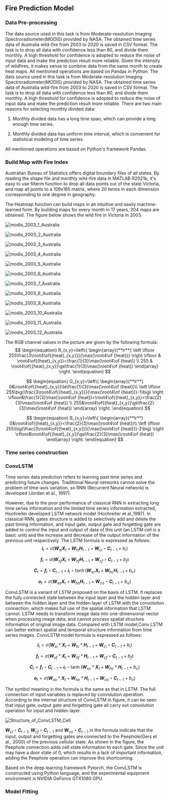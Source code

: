## Fire Prediction Model

### Data Pre-processing

The data source used in this task is from Moderate-resolution Imaging Spectroradiometer(MODIS) provided by NASA. The obtained time series data of Australia wild-fire from 2003 to 2020 is saved in CSV format. The task is to drop all data with confidence less than 80, and divide them monthly. A high threshold for confidence is adopted to reduce the noise of input data and make the prediction result more reliable. Given the intensity of wildfires, it makes sense to combine data from the same month to create heat maps. All mentioned operations are based on Pandas in Python.
The data source used in this task is from Moderate-resolution Imaging Spectroradiometer(MODIS) provided by NASA. The obtained time series data of Australia wild-fire from 2003 to 2020 is saved in CSV format. The task is to drop all data with confidence less than 80, and divide them monthly. A high threshold for confidence is adopted to reduce the noise of input data and make the prediction result more reliable. There are two main reasons for selecting monthly divided data: 

1. Monthly divided data has a long time span, which can provide a long enough time series. 

2. Monthly divided data has uniform time interval, which is convenient for statistical modeling of time series. 

All mentioned operations are based on Python's framework Pandas.

### Build Map with Fire Index

Australian Bureau of Statistics offers digital boundary files of all states. By reading the shape file and monthly wild-fire data in MATLAB R2021b, it's easy to use filterm function to drop all data points out of the state Victoria, and map all points to a 109x185 matrix, where 20 terms in each dimension corresponding to one degree in geography.

The Heatmap function can build maps in an intuitive and easily machine-learned form. By building maps for every month in 17 years, 204 maps are obtained. The figure below shows the wild fire in Victoria in 2003.

![modis_2003_1_Australia](Core/figures/modis_2003_1_Australia.png)

![modis_2003_2_Australia](Core/figures/modis_2003_2_Australia.png)

![modis_2003_3_Australia](Core/figures/modis_2003_3_Australia.png)

![modis_2003_4_Australia](Core/figures/modis_2003_4_Australia.png)

![modis_2003_5_Australia](Core/figures/modis_2003_5_Australia.png)

![modis_2003_6_Australia](Core/figures/modis_2003_6_Australia.png)

![modis_2003_7_Australia](Core/figures/modis_2003_7_Australia.png)

![modis_2003_8_Australia](Core/figures/modis_2003_8_Australia.png)

![modis_2003_9_Australia](Core/figures/modis_2003_9_Australia.png)

![modis_2003_10_Australia](Core/figures/modis_2003_10_Australia.png)

![modis_2003_11_Australia](Core/figures/modis_2003_11_Australia.png)

![modis_2003_12_Australia](Core/figures/modis_2003_12_Australia.png)

The RGB channel values in the picture are given by the following formula:
$$
\begin{equation}
R_{x,y}=\left\{
\begin{array}{**lr**}
\left \lfloor 255\frac{3\root4\of{{heat}_{x,y}}}{\max(\root4\of {heat})} \right \rfloor & \root4\of{{heat}_{x,y}}<\frac{1}{3}\max(\root4\of {heat})  \\  
255 & \root4\of{{heat}_{x,y}}\ge\frac{1}{3}\max(\root4\of {heat})
\end{array}  
\right.
\end{equation}
$$

$$
\begin{equation}
G_{x,y}=\left\{
\begin{array}{**lr**}
0&\root4\of{{heat}_{x,y}}\le\frac{1}{3}\max(\root4\of {heat})\\
\left \lfloor 255\big(\frac{3\root4\of{{heat}_{x,y}}}{\max(\root4\of {heat})}-1\big) \right \rfloor&\frac{1}{3}\max(\root4\of {heat})<\root4\of{{heat}_{x,y}}<\frac{2}{3}\max(\root4\of {heat})  \\  
255&\root4\of{{heat}_{x,y}}\ge\frac{2}{3}\max(\root4\of {heat})
\end{array}  
\right.
\end{equation}
$$

$$
\begin{equation}
B_{x,y}=\left\{
\begin{array}{**lr**}
0&\root4\of{{heat}_{x,y}}<\frac{2}{3}\max(\root4\of {heat})\\
\left \lfloor 255\big(\frac{3\root4\of{{heat}_{x,y}}}{\max(\root4\of {heat})}-2\big) \right \rfloor&\root4\of{{heat}_{x,y}}\ge\frac{2}{3}\max(\root4\of {heat})  
\end{array}  
\right.
\end{equation}
$$



### Time series construction



### ConvLSTM

Time series data prediction refers to learning past time series and predicting future changes. Traditional Neural networks cannot solve the problem of time-axis variation, so RNN (Recurrent Neural network) is developed (Jordan et al., 1997).

However, due to the poor performance of classical RNN in extracting long time series information and the limited time series information extracted, Hochreiter developed LSTM network model (Hochreiter et al.,1997). In classical RNN, gates structure is added to selectively add and delete the past timing information, and input gate, output gate and forgetting gate are added to control the input and output of data of this unit (an LSTM cell is a basic unit) and the increase and decrease of the output information of the previous unit respectively. The LSTM formula is expressed as follows:
$$
\begin{equation}
\mathbfit{i}_t=\sigma(\mathbfit{W}_{xi}\mathbfit{X}_{t}+\mathbfit{W}_{hi}\mathbfit{H}_{t-1}+\mathbfit{W}_{ci}\circ\mathbfit{C}_{t-1}+b_i)
\end{equation}
$$

$$
\begin{equation}
\mathbfit{f}_t=\sigma(\mathbfit{W}_{xf}\mathbfit{X}_{t}+\mathbfit{W}_{hf}\mathbfit{H}_{t-1}+\mathbfit{W}_{cf}\circ\mathbfit{C}_{t-1}+b_f) 
\end{equation}
$$

$$
\begin{equation}
\mathbfit{C}_t=\mathbfit{f}_{t}\circ\mathbfit{C}_{t-1}+\mathbfit{i}_t\circ\tanh(\mathbfit{W}_{xc}\mathbfit{X}_{t}+\mathbfit{W}_{hc}\mathbfit{H}_{t-1}+b_c)
\end{equation}
$$

$$
\begin{equation}
\mathbfit{o}_t=\sigma(\mathbfit{W}_{xo}\mathbfit{X}_{t}+\mathbfit{W}_{ho}\mathbfit{H}_{t-1}+\mathbfit{W}_{co}\circ\mathbfit{C}_{t-1}+b_o)
\end{equation}
$$

ConvLSTM is a variant of LSTM proposed on the basis of LSTM. It replaces the fully connected state between the input layer and the hidden layer and between the hidden layer and the hidden layer of LSTM with the convolution connection, which makes full use of the spatial information that LSTM cannot. LSTM needs to transform image data into one-dimensional vector when processing image data, and cannot process spatial structure information of original image data. Compared with LSTM model,Conv LSTM can better extract spatial and temporal structure information from time series images. ConvLSTM model formula is expressed as follows:

$$
\begin{equation}
\mathbfit{i}_t=\sigma(\mathbfit{W}_{xi}*\mathbfit{X}_{t}+\mathbfit{W}_{hi}*\mathbfit{H}_{t-1}+\mathbfit{W}_{ci}\circ\mathbfit{C}_{t-1}+b_i)
\end{equation}
$$


$$
\begin{equation}
\mathbfit{f}_t=\sigma(\mathbfit{W}_{xf}*\mathbfit{X}_{t}+\mathbfit{W}_{hf}*\mathbfit{H}_{t-1}+\mathbfit{W}_{cf}\circ\mathbfit{C}_{t-1}+b_f) 
\end{equation}
$$

$$
\begin{equation}
\mathbfit{C}_t=\mathbfit{f}_{t}\circ\mathbfit{C}_{t-1}+\mathbfit{i}_t\circ\tanh(\mathbfit{W}_{xc}*\mathbfit{X}_{t}+\mathbfit{W}_{hc}*\mathbfit{H}_{t-1}+b_c)
\end{equation}
$$

$$
\begin{equation}
\mathbfit{o}_t=\sigma(\mathbfit{W}_{xo}*\mathbfit{X}_{t}+\mathbfit{W}_{ho}*\mathbfit{H}_{t-1}+\mathbfit{W}_{co}\circ\mathbfit{C}_{t-1}+b_o)
\end{equation}
$$



The symbol meaning in the formula is the same as that in LSTM. The full connection of input variables is replaced by convolution operation. According to the internal structure of ConvLSTM in figure, it can be seen that input gate, output gate and forgetting gate all carry out convolution operation for input and hidden layer.

![Structure_of_ConvLSTM_Cell](Core/figures/Structure_of_ConvLSTM_Cell.jpg)

$\mathbfit{W}_{ci}\circ\mathbfit{C}_{t-1}$, $\mathbfit{W}_{cf}\circ\mathbfit{C}_{t-1}$ and $\mathbfit{W}_{co}\circ\mathbfit{C}_{t-1}$ in the formula indicate that the input, output and forgetting gates are connected to the Peephole(Gers et al., 2000) of the previous cellular state. As shown in the figure, the Peephole connection adds cell state information to each gate. Since the unit may have a door state of 0, which results in a lack of important information, adding the Peephole operation can improve this shortcoming.

Based on the deep learning framework Pytorch, the ConvLSTM is constructed using Python language, and the experimental equipment environment is NVIDIA GeForce GTX1080 GPU.

### Model Fitting
